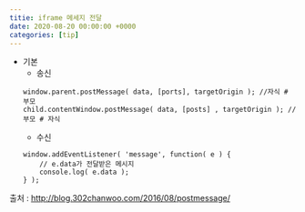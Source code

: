 ```yaml
---
titie: iframe 메세지 전달
date: 2020-08-20 00:00:00 +0000
categories: [tip]
---
```


+ 기본
	+ 송신
	```
	window.parent.postMessage( data, [ports], targetOrigin ); //자식 # 부모
	child.contentWindow.postMessage( data, [posts] , targetOrigin ); // 부모 # 자식
	```
	+ 수신
	```
	window.addEventListener( 'message', function( e ) {
    	// e.data가 전달받은 메시지
    	console.log( e.data );
	} );
	```
출처 : http://blog.302chanwoo.com/2016/08/postmessage/
